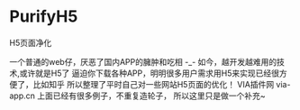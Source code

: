 # PurifyH5
H5页面净化

一个普通的web仔，厌恶了国内APP的臃肿和吃相 -_-
如今，越开发越难用的技术,或许就是H5了
逼迫你下载各种APP，明明很多用户需求用H5来实现已经很方便了，比如知乎
所以整理了平时自己对一些网站H5页面的优化！
VIA插件网 via-app.cn 上面已经有很多例子，不重复造轮子，
所以这里只是做一个补充~

